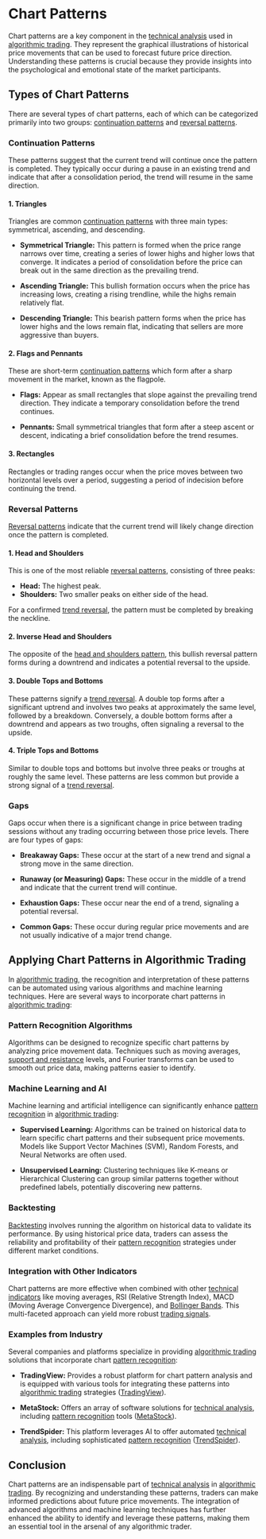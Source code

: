 # Chart Patterns

Chart patterns are a key component in the [technical analysis](../t/technical_analysis.md) used in [algorithmic trading](../a/algorithmic_trading.md). They represent the graphical illustrations of historical price movements that can be used to forecast future price direction. Understanding these patterns is crucial because they provide insights into the psychological and emotional state of the market participants.

## Types of Chart Patterns

There are several types of chart patterns, each of which can be categorized primarily into two groups: [continuation patterns](../c/continuation_patterns.md) and [reversal patterns](../r/reversal_patterns.md). 

### Continuation Patterns

These patterns suggest that the current trend will continue once the pattern is completed. They typically occur during a pause in an existing trend and indicate that after a consolidation period, the trend will resume in the same direction.

#### 1. **Triangles**
Triangles are common [continuation patterns](../c/continuation_patterns.md) with three main types: symmetrical, ascending, and descending.

- **Symmetrical Triangle:** This pattern is formed when the price range narrows over time, creating a series of lower highs and higher lows that converge. It indicates a period of consolidation before the price can break out in the same direction as the prevailing trend.
  
- **Ascending Triangle:** This bullish formation occurs when the price has increasing lows, creating a rising trendline, while the highs remain relatively flat.
  
- **Descending Triangle:** This bearish pattern forms when the price has lower highs and the lows remain flat, indicating that sellers are more aggressive than buyers.

#### 2. **Flags and Pennants**
These are short-term [continuation patterns](../c/continuation_patterns.md) which form after a sharp movement in the market, known as the flagpole. 

- **Flags:** Appear as small rectangles that slope against the prevailing trend direction. They indicate a temporary consolidation before the trend continues.
  
- **Pennants:** Small symmetrical triangles that form after a steep ascent or descent, indicating a brief consolidation before the trend resumes.

#### 3. **Rectangles**
Rectangles or trading ranges occur when the price moves between two horizontal levels over a period, suggesting a period of indecision before continuing the trend.

### Reversal Patterns

[Reversal patterns](../r/reversal_patterns.md) indicate that the current trend will likely change direction once the pattern is completed.

#### 1. **Head and Shoulders**
This is one of the most reliable [reversal patterns](../r/reversal_patterns.md), consisting of three peaks:
- **Head:** The highest peak.
- **Shoulders:** Two smaller peaks on either side of the head.

For a confirmed [trend reversal](../t/trend_reversal.md), the pattern must be completed by breaking the neckline.

#### 2. **Inverse Head and Shoulders**
The opposite of the [head and shoulders pattern](../h/head_and_shoulders_pattern.md), this bullish reversal pattern forms during a downtrend and indicates a potential reversal to the upside.

#### 3. **Double Tops and Bottoms**
These patterns signify a [trend reversal](../t/trend_reversal.md). A double top forms after a significant uptrend and involves two peaks at approximately the same level, followed by a breakdown. Conversely, a double bottom forms after a downtrend and appears as two troughs, often signaling a reversal to the upside.

#### 4. **Triple Tops and Bottoms**
Similar to double tops and bottoms but involve three peaks or troughs at roughly the same level. These patterns are less common but provide a strong signal of a [trend reversal](../t/trend_reversal.md).

### Gaps

Gaps occur when there is a significant change in price between trading sessions without any trading occurring between those price levels. There are four types of gaps:

- **Breakaway Gaps:** These occur at the start of a new trend and signal a strong move in the same direction.
  
- **Runaway (or Measuring) Gaps:** These occur in the middle of a trend and indicate that the current trend will continue.
  
- **Exhaustion Gaps:** These occur near the end of a trend, signaling a potential reversal.
  
- **Common Gaps:** These occur during regular price movements and are not usually indicative of a major trend change.

## Applying Chart Patterns in Algorithmic Trading

In [algorithmic trading](../a/algorithmic_trading.md), the recognition and interpretation of these patterns can be automated using various algorithms and machine learning techniques. Here are several ways to incorporate chart patterns in [algorithmic trading](../a/algorithmic_trading.md):

### Pattern Recognition Algorithms

Algorithms can be designed to recognize specific chart patterns by analyzing price movement data. Techniques such as moving averages, [support and resistance](../s/support_and_resistance.md) levels, and Fourier transforms can be used to smooth out price data, making patterns easier to identify.

### Machine Learning and AI

Machine learning and artificial intelligence can significantly enhance [pattern recognition](../p/pattern_recognition.md) in [algorithmic trading](../a/algorithmic_trading.md):

- **Supervised Learning:** Algorithms can be trained on historical data to learn specific chart patterns and their subsequent price movements. Models like Support Vector Machines (SVM), Random Forests, and Neural Networks are often used.
  
- **Unsupervised Learning:** Clustering techniques like K-means or Hierarchical Clustering can group similar patterns together without predefined labels, potentially discovering new patterns.

### Backtesting

[Backtesting](../b/backtesting.md) involves running the algorithm on historical data to validate its performance. By using historical price data, traders can assess the reliability and profitability of their [pattern recognition](../p/pattern_recognition.md) strategies under different market conditions.

### Integration with Other Indicators

Chart patterns are more effective when combined with other [technical indicators](../t/technical_indicators.md) like moving averages, RSI (Relative Strength Index), MACD (Moving Average Convergence Divergence), and [Bollinger Bands](../b/bollinger_bands.md). This multi-faceted approach can yield more robust [trading signals](../t/trading_signals.md).

### Examples from Industry

Several companies and platforms specialize in providing [algorithmic trading](../a/algorithmic_trading.md) solutions that incorporate chart [pattern recognition](../p/pattern_recognition.md):

- **TradingView:** Provides a robust platform for chart pattern analysis and is equipped with various tools for integrating these patterns into [algorithmic trading](../a/algorithmic_trading.md) strategies ([TradingView](https://www.tradingview.com/)).
  
- **MetaStock:** Offers an array of software solutions for [technical analysis](../t/technical_analysis.md), including [pattern recognition](../p/pattern_recognition.md) tools ([MetaStock](https://www.metastock.com/)).
  
- **TrendSpider:** This platform leverages AI to offer automated [technical analysis](../t/technical_analysis.md), including sophisticated [pattern recognition](../p/pattern_recognition.md) ([TrendSpider](https://www.trendspider.com/)).

## Conclusion

Chart patterns are an indispensable part of [technical analysis](../t/technical_analysis.md) in [algorithmic trading](../a/algorithmic_trading.md). By recognizing and understanding these patterns, traders can make informed predictions about future price movements. The integration of advanced algorithms and machine learning techniques has further enhanced the ability to identify and leverage these patterns, making them an essential tool in the arsenal of any algorithmic trader.
